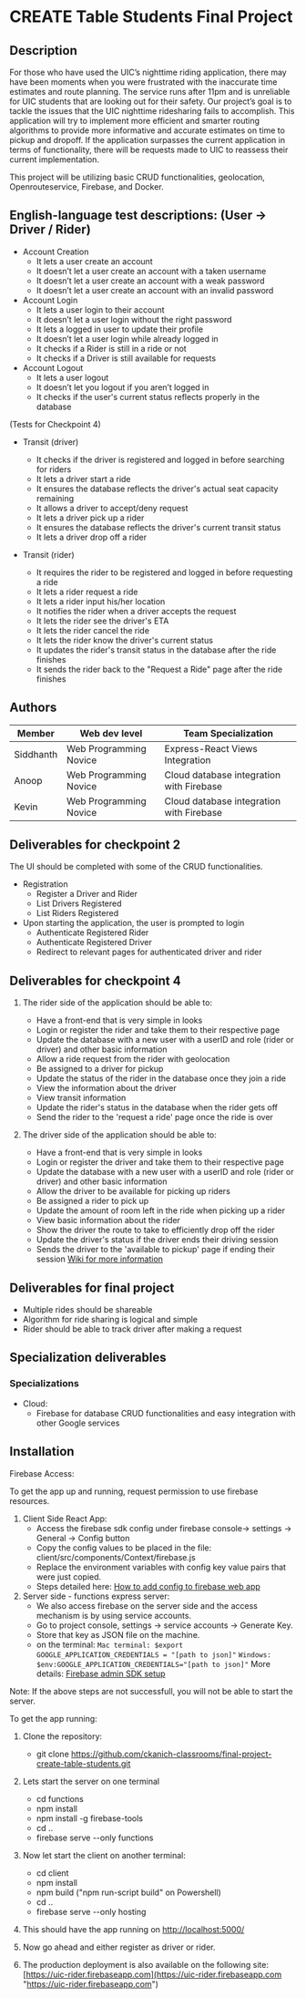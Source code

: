 # CREATE Table Students Final Project

## Description

For those who have used the UIC’s nighttime riding application, there may have been moments when you were frustrated with the inaccurate time estimates and route planning. The service runs after 11pm and is unreliable for UIC students that are looking out for their safety. Our project’s goal is to tackle the issues that the UIC nighttime ridesharing fails to accomplish. This application will try to implement more efficient and smarter routing algorithms to provide more informative and accurate estimates on time to pickup and dropoff. If the application surpasses the current application in terms of functionality, there will be requests made to UIC to reassess their current implementation.

This project will be utilizing basic CRUD functionalities, geolocation, Openrouteservice, Firebase, and Docker.

## English-language test descriptions: (User -> Driver / Rider)

- Account Creation
  - It lets a user create an account
  - It doesn’t let a user create an account with a taken username
  - It doesn’t let a user create an account with a weak password
  - It doesn’t let a user create an account with an invalid password
- Account Login
  - It lets a user login to their account
  - It doesn’t let a user login without the right password
  - It lets a logged in user to update their profile
  - It doesn’t let a user login while already logged in
  - It checks if a Rider is still in a ride or not
  - It checks if a Driver is still available for requests
- Account Logout
  - It lets a user logout
  - It doesn’t let you logout if you aren’t logged in
  - It checks if the user's current status reflects properly in the database
  
(Tests for Checkpoint 4)

- Transit (driver)
  - It checks if the driver is registered and logged in before searching for riders
  - It lets a driver start a ride
  - It ensures the database reflects the driver's actual seat capacity remaining
  - It allows a driver to accept/deny request
  - It lets a driver pick up a rider
  - It ensures the database reflects the driver's current transit status
  - It lets a driver drop off a rider
  
- Transit (rider)
  - It requires the rider to be registered and logged in before requesting a ride
  - It lets a rider request a ride
  - It lets a rider input his/her location
  - It notifies the rider when a driver accepts the request
  - It lets the rider see the driver's ETA
  - It lets the rider cancel the ride
  - It lets the rider know the driver's current status
  - It updates the rider's transit status in the database after the ride finishes
  - It sends the rider back to the "Request a Ride" page after the ride finishes

## Authors

| Member    | Web dev level          | Team Specialization                      |
| --------- | ---------------------- | ---------------------------------------- |
| Siddhanth | Web Programming Novice | Express-React Views Integration          |
| Anoop     | Web Programming Novice | Cloud database integration with Firebase |
| Kevin     | Web Programming Novice | Cloud database integration with Firebase |

## Deliverables for checkpoint 2

The UI should be completed with some of the CRUD functionalities.

- Registration
  - Register a Driver and Rider
  - List Drivers Registered
  - List Riders Registered
- Upon starting the application, the user is prompted to login
  - Authenticate Registered Rider
  - Authenticate Registered Driver
  - Redirect to relevant pages for authenticated driver and rider

## Deliverables for checkpoint 4

1. The rider side of the application should be able to:
   - Have a front-end that is very simple in looks
   - Login or register the rider and take them to their respective page
   - Update the database with a new user with a userID and role (rider or driver) and other basic information
   - Allow a ride request from the rider with geolocation
   - Be assigned to a driver for pickup
   - Update the status of the rider in the database once they join a ride
   - View the information about the driver
   - View transit information
   - Update the rider's status in the database when the rider gets off
   - Send the rider to the 'request a ride' page once the ride is over

2. The driver side of the application should be able to:  
   - Have a front-end that is very simple in looks
   - Login or register the driver and take them to their respective page
   - Update the database with a new user with a userID and role (rider or driver) and other basic information
   - Allow the driver to be available for picking up riders
   - Be assigned a rider to pick up
   - Update the amount of room left in the ride when picking up a rider
   - View basic information about the rider
   - Show the driver the route to take to efficiently drop off the rider
   - Update the driver's status if the driver ends their driving session
   - Sends the driver to the 'available to pickup' page if ending their session
   [Wiki for more information](https://github.com/ckanich-classrooms/final-project-create-table-students/wiki/Discusssions)

## Deliverables for final project

- Multiple rides should be shareable
- Algorithm for ride sharing is logical and simple
- Rider should be able to track driver after making a request


## Specialization deliverables

### Specializations

- Cloud:
  - Firebase for database CRUD functionalities and easy integration with other Google services

## Installation

Firebase Access:

To get the app up and running,  request permission to use firebase resources.

1. Client Side React App:
	- Access the firebase sdk config under firebase console-> settings -> General -> Config button
	- Copy the config values to be placed in the file: client/src/components/Context/firebase.js
	- Replace the environment variables with config key value pairs that were just copied.
	- Steps detailed here: [How to add config to firebase web app](https://firebase.google.com/docs/web/setup#config-object "How to add config to firebase web app")
2. Server side - functions express server:
	- We also access firebase on the server side and the access mechanism is by using service accounts.
	- Go to project console, settings -> service accounts -> Generate Key.
	- Store that key as JSON file on the machine.
	- on the terminal:
		 `Mac terminal: $export GOOGLE_APPLICATION_CREDENTIALS = "[path to json]"`
		 `Windows: $env:GOOGLE_APPLICATION_CREDENTIALS="[path to json]"`
		 More details: [Firebase admin SDK setup](https://firebase.google.com/docs/admin/setup#windows "Firebase admin SDK setup")

Note: If the above steps are not successfull, you will not be able to start the server.

To get the app running: 

1. Clone the repository:
    - git clone https://github.com/ckanich-classrooms/final-project-create-table-students.git
    
2. Lets start the server on one terminal
    - cd functions
    - npm install
    - npm install -g firebase-tools
    - cd ..
    - firebase serve --only functions

3. Now let start the client on another terminal:
    - cd client
    - npm install
    - npm build ("npm run-script build" on Powershell)
    - cd ..
    - firebase serve --only hosting

4. This should have the app running on [http://localhost:5000/](http://localhost:5000/ "http://localhost:5000/")

5. Now go ahead and either register as driver or rider.
  
6. The production deployment is also available on the following site:
[https://uic-rider.firebaseapp.com](https://uic-rider.firebaseapp.com "https://uic-rider.firebaseapp.com")

